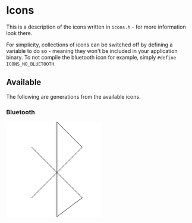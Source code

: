 # Icons

This is a description of the icons written in `icons.h` - for more information
look there.

For simplicity, collections of icons can be switched off by defining a variable
to do so - meaning they won't be included in your application binary. To not
compile the bluetooth icon for example, simply `#define ICONS_NO_BLUETOOTH`.

## Available

The following are generations from the available icons.

### Bluetooth

![Bluetooth icon](icon-bluetooth.png)
